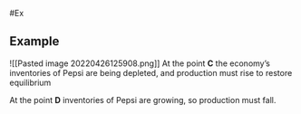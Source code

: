 #Ex 

## Example

![[Pasted image 20220426125908.png]]
At the point **C**
	the economy’s inventories of Pepsi are being depleted, and production must rise to restore equilibrium

At the point **D**
	inventories of Pepsi are growing, so production must fall.

